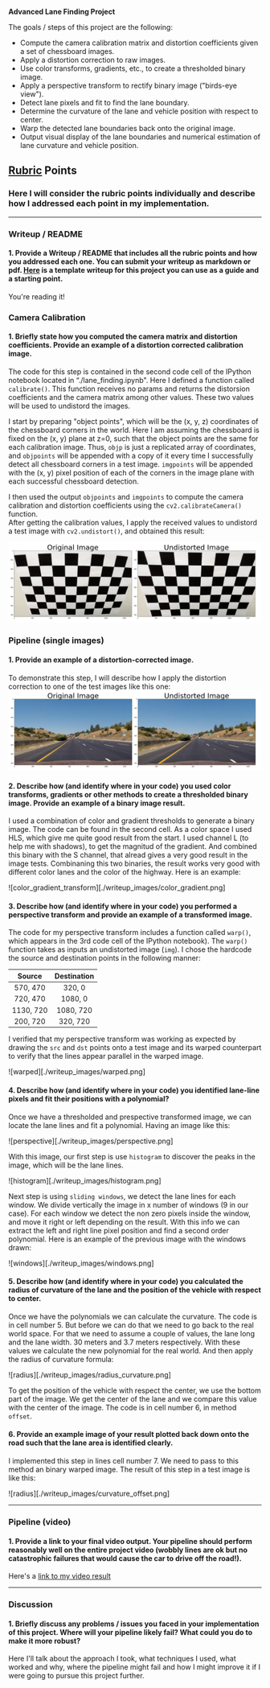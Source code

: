 **Advanced Lane Finding Project**

The goals / steps of this project are the following:

* Compute the camera calibration matrix and distortion coefficients given a set of chessboard images.
* Apply a distortion correction to raw images.
* Use color transforms, gradients, etc., to create a thresholded binary image.
* Apply a perspective transform to rectify binary image ("birds-eye view").
* Detect lane pixels and fit to find the lane boundary.
* Determine the curvature of the lane and vehicle position with respect to center.
* Warp the detected lane boundaries back onto the original image.
* Output visual display of the lane boundaries and numerical estimation of lane curvature and vehicle position.

[//]: # (Image References)

[image1]: ./examples/undistort_output.png "Undistorted"
[image2]: ./test_images/test1.jpg "Road Transformed"
[image3]: ./examples/binary_combo_example.jpg "Binary Example"
[image4]: ./examples/warped_straight_lines.jpg "Warp Example"
[image5]: ./examples/color_fit_lines.jpg "Fit Visual"
[image6]: ./examples/example_output.jpg "Output"
[video1]: ./project_video.mp4 "Video"

## [Rubric](https://review.udacity.com/#!/rubrics/571/view) Points

### Here I will consider the rubric points individually and describe how I addressed each point in my implementation.  

---

### Writeup / README

#### 1. Provide a Writeup / README that includes all the rubric points and how you addressed each one.  You can submit your writeup as markdown or pdf.  [Here](https://github.com/udacity/CarND-Advanced-Lane-Lines/blob/master/writeup_template.md) is a template writeup for this project you can use as a guide and a starting point.  

You're reading it!

### Camera Calibration

#### 1. Briefly state how you computed the camera matrix and distortion coefficients. Provide an example of a distortion corrected calibration image.

The code for this step is contained in the second code cell of the IPython notebook located in “./lane_finding.ipynb". Here I defined a function called `calibrate()`. This function receives no params and returns the distorsion coefficients and the camera matrix among other values. These two values will be used to undistord the images.  

I start by preparing "object points", which will be the (x, y, z) coordinates of the chessboard corners in the world. Here I am assuming the chessboard is fixed on the (x, y) plane at z=0, such that the object points are the same for each calibration image.  Thus, `objp` is just a replicated array of coordinates, and `objpoints` will be appended with a copy of it every time I successfully detect all chessboard corners in a test image.  `imgpoints` will be appended with the (x, y) pixel position of each of the corners in the image plane with each successful chessboard detection.  

I then used the output `objpoints` and `imgpoints` to compute the camera calibration and distortion coefficients using the `cv2.calibrateCamera()` function.  
After getting the calibration values, I apply the received values to undistord a test image with `cv2.undistort()`, and obtained this result:

![undistorted](./writeup_images/undistorted_image.png)

### Pipeline (single images)

#### 1. Provide an example of a distortion-corrected image.

To demonstrate this step, I will describe how I apply the distortion correction to one of the test images like this one:
![undistorted_test](./writeup_images/undistorted_test.png)

#### 2. Describe how (and identify where in your code) you used color transforms, gradients or other methods to create a thresholded binary image.  Provide an example of a binary image result.

I used a combination of color and gradient thresholds to generate a binary image. The code can be found in the second cell. As a color space I used HLS, which give me quite good result from the start. I used channel L (to help me with shadows), to get the magnitud of the gradient. And combined this binary with the S channel, that alread gives a very good result in the image tests. Combinaning this two binaries, the result works very good with different color lanes and the color of the highway. Here is an example:

![color_gradient_transform][./writeup_images/color_gradient.png]

#### 3. Describe how (and identify where in your code) you performed a perspective transform and provide an example of a transformed image.

The code for my perspective transform includes a function called `warp()`, which appears in the 3rd code cell of the IPython notebook).  The `warp()` function takes as inputs an undistorted image (`img`). I chose the hardcode the source and destination points in the following manner:

| Source        | Destination   | 
|:-------------:|:-------------:| 
| 570, 470      | 320, 0        | 
| 720, 470      | 1080, 0      |
| 1130, 720     | 1080, 720      |
| 200, 720      | 320, 720        |

I verified that my perspective transform was working as expected by drawing the `src` and `dst` points onto a test image and its warped counterpart to verify that the lines appear parallel in the warped image.

![warped][./writeup_images/warped.png]

#### 4. Describe how (and identify where in your code) you identified lane-line pixels and fit their positions with a polynomial?

Once we have a thresholded and prespective transformed image, we can locate the lane lines and fit a polynomial. Having an image like this:

![perspective][./writeup_images/perspective.png]

With this image, our first step is use `histogram` to discover the peaks in the image, which will be the lane lines.

![histogram][./writeup_images/histogram.png]

Next step is using `sliding windows`, we detect the lane lines for each window. We divide vertically the image in x number of windows (9 in our case). For each window we detect the non zero pixels inside the window, and move it right or left depending on the result. With this info we can extract the left and right line pixel position and find a second order polynomial. Here is an example of the previous image with the windows drawn:

![windows][./writeup_images/windows.png]

#### 5. Describe how (and identify where in your code) you calculated the radius of curvature of the lane and the position of the vehicle with respect to center.

Once we have the polynomials we can calculate the curvature. The code is in cell number 5. But before we can do that we need to go back to the real world space. For that we need to assume a couple of values, the lane long and the lane width. 30 meters and 3.7 meters respectively. With these values we calculate the new polynomial for the real world. And then apply the radius of curvature formula:

![radius][./writeup_images/radius_curvature.png]

To get the position of the vehicle with respect the center, we use the bottom part of the image. We get the center of the lane and we compare this value with the center of the image. The code is in cell number 6, in method `offset`.

#### 6. Provide an example image of your result plotted back down onto the road such that the lane area is identified clearly.

I implemented this step in lines cell number 7. We need to pass to this method an binary warped image. The result of this step in a test image is like this:

![radius][./writeup_images/curvature_offset.png]

---

### Pipeline (video)

#### 1. Provide a link to your final video output.  Your pipeline should perform reasonably well on the entire project video (wobbly lines are ok but no catastrophic failures that would cause the car to drive off the road!).

Here's a [link to my video result](./output.mp4)

---

### Discussion

#### 1. Briefly discuss any problems / issues you faced in your implementation of this project.  Where will your pipeline likely fail?  What could you do to make it more robust?

Here I'll talk about the approach I took, what techniques I used, what worked and why, where the pipeline might fail and how I might improve it if I were going to pursue this project further.  
